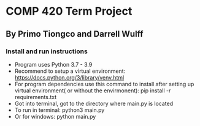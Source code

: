 # COMP 420 Term Project

## By Primo Tiongco and Darrell Wulff

### Install and run instructions
- Program uses Python 3.7 - 3.9
- Recommend to setup a virtual environment: https://docs.python.org/3/library/venv.html
- For program dependencies use this command to install after setting up virtual environment( or without the envirmonent): pip install -r requirements.txt
- Got into terminal, got to the directory where main.py is located
- To run in terminal: python3 main.py
- Or for windows: python main.py